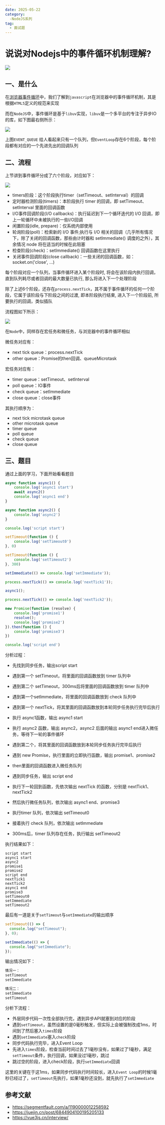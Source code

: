 ```yaml
---
date: 2025-05-22
category:
  -NodeJS系列
tag:
  - 面试题
---
```



# 说说对Nodejs中的事件循环机制理解?

 ![](https://static.vue-js.com/e0faf3c0-c90e-11eb-ab90-d9ae814b240d.png)


## 一、是什么

在[浏览器事件循环](https://github.com/febobo/web-interview/issues/73)中，我们了解到`javascript`在浏览器中的事件循环机制，其是根据`HTML5`定义的规范来实现

而在`NodeJS`中，事件循环是基于`libuv`实现，`libuv`是一个多平台的专注于异步IO的库，如下图最右侧所示：

 ![](https://static.vue-js.com/ea690b90-c90e-11eb-85f6-6fac77c0c9b3.png)

上图`EVENT_QUEUE` 给人看起来只有一个队列，但`EventLoop`存在6个阶段，每个阶段都有对应的一个先进先出的回调队列


## 二、流程

上节讲到事件循环分成了六个阶段，对应如下：

 ![](https://static.vue-js.com/f2e34d80-c90e-11eb-ab90-d9ae814b240d.png)

- timers阶段：这个阶段执行timer（setTimeout、setInterval）的回调
- 定时器检测阶段(timers)：本阶段执行 timer 的回调，即 setTimeout、setInterval 里面的回调函数
- I/O事件回调阶段(I/O callbacks)：执行延迟到下一个循环迭代的 I/O 回调，即上一轮循环中未被执行的一些I/O回调
- 闲置阶段(idle, prepare)：仅系统内部使用
- 轮询阶段(poll)：检索新的 I/O 事件;执行与 I/O 相关的回调（几乎所有情况下，除了关闭的回调函数，那些由计时器和 setImmediate() 调度的之外），其余情况 node 将在适当的时候在此阻塞
- 检查阶段(check)：setImmediate() 回调函数在这里执行
- 关闭事件回调阶段(close callback)：一些关闭的回调函数，如：socket.on('close', ...)

每个阶段对应一个队列，当事件循环进入某个阶段时, 将会在该阶段内执行回调，直到队列耗尽或者回调的最大数量已执行, 那么将进入下一个处理阶段

除了上述6个阶段，还存在`process.nextTick`，其不属于事件循环的任何一个阶段，它属于该阶段与下阶段之间的过渡, 即本阶段执行结束, 进入下一个阶段前, 所要执行的回调，类似插队

流程图如下所示：

 ![](https://static.vue-js.com/fbe731d0-c90e-11eb-ab90-d9ae814b240d.png)

在`Node`中，同样存在宏任务和微任务，与浏览器中的事件循环相似

微任务对应有：

- next tick queue：process.nextTick
- other queue：Promise的then回调、queueMicrotask

宏任务对应有：

- timer queue：setTimeout、setInterval
- poll queue：IO事件
- check queue：setImmediate
- close queue：close事件

其执行顺序为：

- next tick microtask queue
- other microtask queue
- timer queue
- poll queue
- check queue
- close queue



## 三、题目

通过上面的学习，下面开始看看题目

```js
async function async1() {
    console.log('async1 start')
    await async2()
    console.log('async1 end')
}

async function async2() {
    console.log('async2')
}

console.log('script start')

setTimeout(function () {
    console.log('setTimeout0')
}, 0)

setTimeout(function () {
    console.log('setTimeout2')
}, 300)

setImmediate(() => console.log('setImmediate'));

process.nextTick(() => console.log('nextTick1'));

async1();

process.nextTick(() => console.log('nextTick2'));

new Promise(function (resolve) {
    console.log('promise1')
    resolve();
    console.log('promise2')
}).then(function () {
    console.log('promise3')
})

console.log('script end')
```

分析过程：

- 先找到同步任务，输出script start
- 遇到第一个 setTimeout，将里面的回调函数放到 timer 队列中
- 遇到第二个 setTimeout，300ms后将里面的回调函数放到 timer 队列中
- 遇到第一个setImmediate，将里面的回调函数放到 check 队列中
- 遇到第一个 nextTick，将其里面的回调函数放到本轮同步任务执行完毕后执行

- 执行 async1函数，输出 async1 start
- 执行 async2 函数，输出 async2，async2 后面的输出 async1 end进入微任务，等待下一轮的事件循环
- 遇到第二个，将其里面的回调函数放到本轮同步任务执行完毕后执行
- 遇到 new Promise，执行里面的立即执行函数，输出 promise1、promise2
- then里面的回调函数进入微任务队列
- 遇到同步任务，输出 script end
- 执行下一轮回到函数，先依次输出 nextTick 的函数，分别是 nextTick1、nextTick2
- 然后执行微任务队列，依次输出 async1 end、promise3
- 执行timer 队列，依次输出 setTimeout0
- 接着执行 check  队列，依次输出 setImmediate
- 300ms后，timer 队列存在任务，执行输出 setTimeout2

执行结果如下：

```
script start
async1 start
async2
promise1
promise2
script end
nextTick1
nextTick2
async1 end
promise3
setTimeout0
setImmediate
setTimeout2
```

最后有一道是关于`setTimeout`与`setImmediate`的输出顺序

```js
setTimeout(() => {
  console.log("setTimeout");
}, 0);

setImmediate(() => {
  console.log("setImmediate");
});
```

输出情况如下：

```js
情况一：
setTimeout
setImmediate

情况二：
setImmediate
setTimeout
```

分析下流程：

- 外层同步代码一次性全部执行完，遇到异步API就塞到对应的阶段
- 遇到`setTimeout`，虽然设置的是0毫秒触发，但实际上会被强制改成1ms，时间到了然后塞入`times`阶段
- 遇到`setImmediate`塞入`check`阶段
- 同步代码执行完毕，进入Event Loop
- 先进入`times`阶段，检查当前时间过去了1毫秒没有，如果过了1毫秒，满足`setTimeout`条件，执行回调，如果没过1毫秒，跳过
- 跳过空的阶段，进入check阶段，执行`setImmediate`回调

这里的关键在于这1ms，如果同步代码执行时间较长，进入`Event Loop`的时候1毫秒已经过了，`setTimeout`先执行，如果1毫秒还没到，就先执行了`setImmediate`


## 参考文献

- https://segmentfault.com/a/1190000012258592
- https://juejin.cn/post/6844904100195205133
- https://vue3js.cn/interview/
